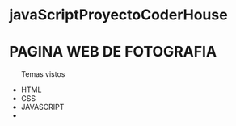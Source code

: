 # javaScriptProyectoCoderHouse
<h1>PAGINA WEB DE FOTOGRAFIA</h1>
<ul><p>Temas vistos</p>
<li>HTML</li>
<li>CSS</li>
<li>JAVASCRIPT</li>
<li></li>
</ul>
